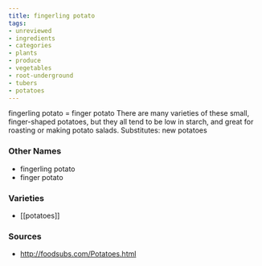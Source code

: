 ```yaml
---
title: fingerling potato
tags:
- unreviewed
- ingredients
- categories
- plants
- produce
- vegetables
- root-underground
- tubers
- potatoes
---
```

fingerling potato = finger potato There are many varieties of these small, finger-shaped potatoes, but they all tend to be low in starch, and great for roasting or making potato salads. Substitutes: new potatoes

### Other Names

* fingerling potato
* finger potato

### Varieties

* [[potatoes]]

### Sources
* http://foodsubs.com/Potatoes.html
